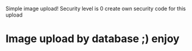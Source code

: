 Simple image upload!
Security level is 0 create own security code for this upload
 
 
 <h1>Image upload by database ;) enjoy</h1>
